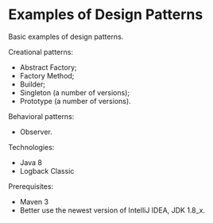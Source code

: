 # Examples of Design Patterns

Basic examples of design patterns.

Creational patterns:
- Abstract Factory;
- Factory Method;
- Builder;
- Singleton (a number of versions);
- Prototype (a number of versions).

Behavioral patterns:
- Observer.

Technologies:
- Java 8
- Logback Classic

Prerequisites:
- Maven 3
- Better use the newest version of IntelliJ IDEA, JDK 1.8_x.
